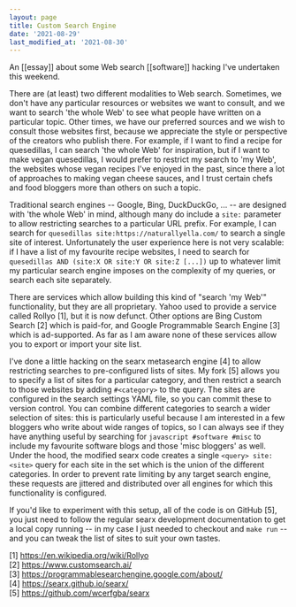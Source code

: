 ```yaml
---
layout: page
title: Custom Search Engine
date: '2021-08-29'
last_modified_at: '2021-08-30'
---
```


An [[essay]] about some Web search [[software]] hacking I've undertaken this weekend.

There are (at least) two different modalities to Web search. Sometimes, we don't have any particular resources or websites we want to consult, and we want to search 'the whole Web' to see what people have written on a particular topic. Other times, we have our preferred sources and we wish to consult those websites first, because we appreciate the style or perspective of the creators who publish there. For example, if I want to find a recipe for quesedillas, I can search 'the whole Web' for inspiration, but if I want to make vegan quesedillas, I would prefer to restrict my search to 'my Web', the websites whose vegan recipes I've enjoyed in the past, since there a lot of approaches to making vegan cheese sauces, and I trust certain chefs and food bloggers more than others on such a topic.

Traditional search engines -- Google, Bing, DuckDuckGo, ... -- are designed with 'the whole Web' in mind, although many do include a `site:` parameter to allow restricting searches to a particular URL prefix. For example, I can search for `quesedillas site:https://naturallyella.com/` to search a single site of interest. Unfortunately the user experience here is not very scalable: if I have a list of my favourite recipe websites, I need to search for `quesedillas AND (site:X OR site:Y OR site:Z [...])` up to whatever limit my particular search engine imposes on the complexity of my queries, or search each site separately.

There are services which allow building this kind of "search 'my Web'" functionality, but they are all proprietary. Yahoo used to provide a service called Rollyo [1], but it is now defunct. Other options are Bing Custom Search [2] which is paid-for, and Google Programmable Search Engine [3] which is ad-supported. As far as I am aware none of these services allow you to export or import your site list.

I've done a little hacking on the searx metasearch engine [4] to allow restricting searches to pre-configured lists of sites. My fork [5] allows you to specify a list of sites for a particular category, and then restrict a search to those websites by adding `#<category>` to the query. The sites are configured in the search settings YAML file, so you can commit these to version control. You can combine different categories to search a wider selection of sites: this is particularly useful because I am interested in a few bloggers who write about wide ranges of topics, so I can always see if they have anything useful by searching for `javascript #software #misc` to include my favourite software blogs and those 'misc bloggers' as well. Under the hood, the modified searx code creates a single `<query> site:<site>` query for each site in the set which is the union of the different categories. In order to prevent rate limiting by any target search engine, these requests are jittered and distributed over all engines for which this functionality is configured.

If you'd like to experiment with this setup, all of the code is on GitHub [5], you just need to follow the regular searx development documentation to get a local copy running -- in my case I just needed to checkout and `make run` -- and you can tweak the list of sites to suit your own tastes.

[1] <https://en.wikipedia.org/wiki/Rollyo> \
[2] <https://www.customsearch.ai/> \
[3] <https://programmablesearchengine.google.com/about/> \
[4] <https://searx.github.io/searx/> \
[5] <https://github.com/wcerfgba/searx>
